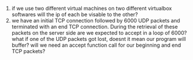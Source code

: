 1. if we use two different virtual machines on two different virtualbox softwares will the ip of each be visable to the other?
2. we have an initial TCP connection followed by 6000 UDP packets and terminated with an end TCP connection. During the retrieval of these packets on the server side are we expected to accept in a loop of 6000? what if one of the UDP packets got lost, doesnt it mean our program will buffer? will we need an accept function call for our beginning and end TCP packets?